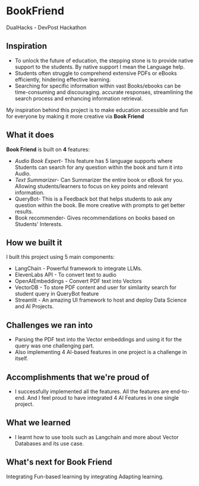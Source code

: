 # BookFriend
DualHacks -  DevPost Hackathon

## Inspiration

- To unlock the future of education, the stepping stone is to provide native support to the students. By native support I mean the Language help. 
- Students often struggle to comprehend extensive PDFs or eBooks efficiently, hindering effective learning. 
- Searching for specific information within vast Books/ebooks can be time-consuming and discouraging.  accurate responses, streamlining the search process and enhancing information retrieval.

My inspiration behind this project is to make education accessible and fun for everyone by making it more creative via **Book Friend**

## What it does

**Book Friend** is built on **4** features:
- _Audio Book Expert_- This feature has 5 language supports where Students can search for any question within the book and turn it into Audio.
- _Text Summarizer_- Can Summarizer the entire book or eBook for you. Allowing students/learners to focus on key points and relevant information.
- QueryBot- This is a Feedback bot that helps students to ask any question within the book. Be more creative with prompts to get better results. 
- Book recommender- Gives recommendations on books based on Students' Interests. 

## How we built it

I built this project using 5 main components:
- LangChain - Powerful framework to integrate LLMs.
- ElevenLabs API - To convert text to audio
- OpenAIEmbeddings - Convert PDF text into Vectors
- VectorDB - To store PDF content and user for similarity search for student query in QueryBot feature
- Streamlit - An amazing UI framework to host and deploy Data Science and AI Projects.

## Challenges we ran into

- Parsing the PDF text into the Vector embeddings and using it for the query was one challenging part. 
- Also implementing 4 AI-based features in one project is a challenge in itself. 

## Accomplishments that we're proud of

- I successfully implemented all the features. All the features are end-to-end. And I feel proud to have integrated 4 AI Features in one single project. 

## What we learned

- I learnt how to use tools such as Langchain and more about Vector Databases and its use case. 

## What's next for Book Friend

Integrating Fun-based learning by integrating Adapting learning. 
